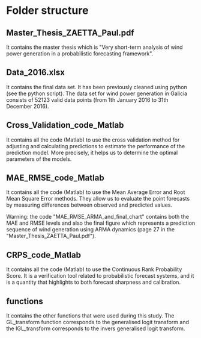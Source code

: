 # Folder structure

## Master_Thesis_ZAETTA_Paul.pdf

It contains the master thesis which is "Very short-term analysis of wind power generation in a probabilistic forecasting framework". 

## Data_2016.xlsx

It contains the final data set. It has been previously cleaned using python (see the python script). The data set for wind power
generation in Galicia consists of 52123 valid data points (from 1th January 2016 to 31th December 2016).

## Cross_Validation_code_Matlab

It contains all the code (Matlab) to use the cross validation method for adjusting and calculating predictions to estimate the performance of the prediction model. More precisely, it helps us to determine the optimal parameters of the models. 

## MAE_RMSE_code_Matlab

It contains all the code (Matlab) to use the Mean Average Error and Root Mean Square Error methods. They allow us to evaluate the point forecasts by measuring differences between observed and predicted values.

Warning: the code "MAE_RMSE_ARMA_and_final_chart" contains both the MAE and RMSE levels and also the final figure which represents a prediction sequence of wind generation using ARMA dynamics (page 27 in the "Master_Thesis_ZAETTA_Paul.pdf").

## CRPS_code_Matlab

It contains all the code (Matlab) to use the Continuous Rank Probability Score. It is a verification tool related to probabilistic forecast systems, and it is a quantity that highlights to both forecast sharpness and calibration.

## functions

It contains the other functions that were used during this study. The GL_transform function corresponds to the generalised logit transform and the IGL_transform corresponds to the invers generalised logit transform. 
